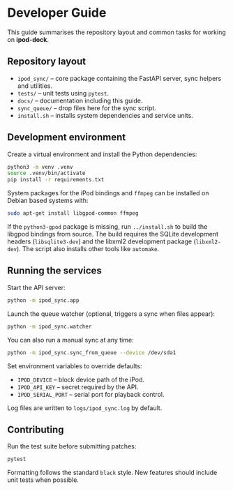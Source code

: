 # Developer Guide

This guide summarises the repository layout and common tasks for working on **ipod-dock**.

## Repository layout

- `ipod_sync/` – core package containing the FastAPI server, sync helpers and utilities.
- `tests/` – unit tests using `pytest`.
- `docs/` – documentation including this guide.
- `sync_queue/` – drop files here for the sync script.
- `install.sh` – installs system dependencies and service units.

## Development environment

Create a virtual environment and install the Python dependencies:

```bash
python3 -m venv .venv
source .venv/bin/activate
pip install -r requirements.txt
```

System packages for the iPod bindings and `ffmpeg` can be installed on Debian based systems with:

```bash
sudo apt-get install libgpod-common ffmpeg
```

If the `python3-gpod` package is missing, run `../install.sh` to build the
libgpod bindings from source. The build requires the SQLite development headers
(`libsqlite3-dev`) and the libxml2 development package (`libxml2-dev`). The
script also installs other tools like `automake`.

## Running the services

Start the API server:

```bash
python -m ipod_sync.app
```

Launch the queue watcher (optional, triggers a sync when files appear):

```bash
python -m ipod_sync.watcher
```

You can also run a manual sync at any time:

```bash
python -m ipod_sync.sync_from_queue --device /dev/sda1
```

Set environment variables to override defaults:

- `IPOD_DEVICE` – block device path of the iPod.
- `IPOD_API_KEY` – secret required by the API.
- `IPOD_SERIAL_PORT` – serial port for playback control.

Log files are written to `logs/ipod_sync.log` by default.

## Contributing

Run the test suite before submitting patches:

```bash
pytest
```

Formatting follows the standard `black` style. New features should include unit tests when possible.
